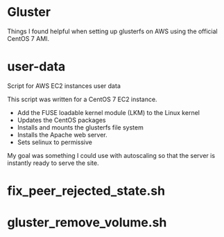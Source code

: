 
# Gluster
Things I found helpful when setting up glusterfs on AWS using the official CentOS 7 AMI.

# user-data
Script for AWS EC2 instances user data

This script was written for a CentOS 7 EC2 instance.
* Add the FUSE loadable kernel module (LKM) to the Linux kernel
* Updates the CentOS packages
* Installs and mounts the glusterfs file system
* Installs the Apache web server.
* Sets selinux to permissive

My goal was something I could use with autoscaling so that the server is instantly ready to serve the site.

# fix_peer_rejected_state.sh
# gluster_remove_volume.sh

